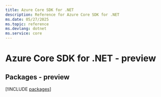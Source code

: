 ```yaml
---
title: Azure Core SDK for .NET
description: Reference for Azure Core SDK for .NET
ms.date: 05/27/2025
ms.topic: reference
ms.devlang: dotnet
ms.service: core
---
```

# Azure Core SDK for .NET - preview
## Packages - preview
[!INCLUDE [packages](core-index.md)]